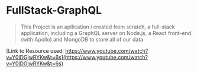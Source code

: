 # FullStack-GraphQL


>This Project is an apllication i created from scratch, a full-stack application, including a GraphQL server on Node.js, a React front-end (with Apollo) and MongoDB to store all of our data.

[Link to Resource used: https://www.youtube.com/watch?v=Y0lDGjwRYKw&t=6s](https://www.youtube.com/watch?v=Y0lDGjwRYKw&t=6s)
